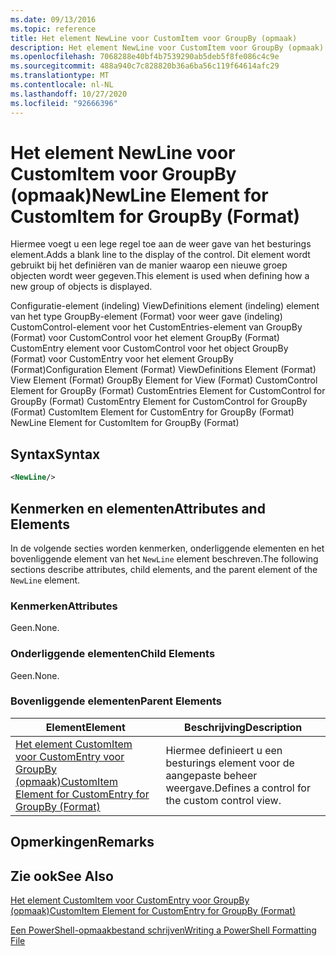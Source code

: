 ```yaml
---
ms.date: 09/13/2016
ms.topic: reference
title: Het element NewLine voor CustomItem voor GroupBy (opmaak)
description: Het element NewLine voor CustomItem voor GroupBy (opmaak)
ms.openlocfilehash: 7068288e40bf4b7539290ab5deb5f8fe086c4c9e
ms.sourcegitcommit: 488a940c7c828820b36a6ba56c119f64614afc29
ms.translationtype: MT
ms.contentlocale: nl-NL
ms.lasthandoff: 10/27/2020
ms.locfileid: "92666396"
---
```

# <a name="newline-element-for-customitem-for-groupby-format"></a><span data-ttu-id="36ed3-103">Het element NewLine voor CustomItem voor GroupBy (opmaak)</span><span class="sxs-lookup"><span data-stu-id="36ed3-103">NewLine Element for CustomItem for GroupBy (Format)</span></span>

<span data-ttu-id="36ed3-104">Hiermee voegt u een lege regel toe aan de weer gave van het besturings element.</span><span class="sxs-lookup"><span data-stu-id="36ed3-104">Adds a blank line to the display of the control.</span></span> <span data-ttu-id="36ed3-105">Dit element wordt gebruikt bij het definiëren van de manier waarop een nieuwe groep objecten wordt weer gegeven.</span><span class="sxs-lookup"><span data-stu-id="36ed3-105">This element is used when defining how a new group of objects is displayed.</span></span>

<span data-ttu-id="36ed3-106">Configuratie-element (indeling) ViewDefinitions element (indeling) element van het type GroupBy-element (Format) voor weer gave (indeling) CustomControl-element voor het CustomEntries-element van GroupBy (Format) voor CustomControl voor het element GroupBy (Format) CustomEntry element voor CustomControl voor het object GroupBy (Format) voor CustomEntry voor het element GroupBy (Format)</span><span class="sxs-lookup"><span data-stu-id="36ed3-106">Configuration Element (Format) ViewDefinitions Element (Format) View Element (Format) GroupBy Element for View (Format) CustomControl Element for GroupBy (Format) CustomEntries Element for CustomControl for GroupBy (Format) CustomEntry Element for CustomControl for GroupBy (Format) CustomItem Element for CustomEntry for GroupBy (Format) NewLine Element for CustomItem for GroupBy (Format)</span></span>

## <a name="syntax"></a><span data-ttu-id="36ed3-107">Syntax</span><span class="sxs-lookup"><span data-stu-id="36ed3-107">Syntax</span></span>

```xml
<NewLine/>
```

## <a name="attributes-and-elements"></a><span data-ttu-id="36ed3-108">Kenmerken en elementen</span><span class="sxs-lookup"><span data-stu-id="36ed3-108">Attributes and Elements</span></span>

<span data-ttu-id="36ed3-109">In de volgende secties worden kenmerken, onderliggende elementen en het bovenliggende element van het `NewLine` element beschreven.</span><span class="sxs-lookup"><span data-stu-id="36ed3-109">The following sections describe attributes, child elements, and the parent element of the `NewLine` element.</span></span>

### <a name="attributes"></a><span data-ttu-id="36ed3-110">Kenmerken</span><span class="sxs-lookup"><span data-stu-id="36ed3-110">Attributes</span></span>

<span data-ttu-id="36ed3-111">Geen.</span><span class="sxs-lookup"><span data-stu-id="36ed3-111">None.</span></span>

### <a name="child-elements"></a><span data-ttu-id="36ed3-112">Onderliggende elementen</span><span class="sxs-lookup"><span data-stu-id="36ed3-112">Child Elements</span></span>

<span data-ttu-id="36ed3-113">Geen.</span><span class="sxs-lookup"><span data-stu-id="36ed3-113">None.</span></span>

### <a name="parent-elements"></a><span data-ttu-id="36ed3-114">Bovenliggende elementen</span><span class="sxs-lookup"><span data-stu-id="36ed3-114">Parent Elements</span></span>

|<span data-ttu-id="36ed3-115">Element</span><span class="sxs-lookup"><span data-stu-id="36ed3-115">Element</span></span>|<span data-ttu-id="36ed3-116">Beschrijving</span><span class="sxs-lookup"><span data-stu-id="36ed3-116">Description</span></span>|
|-------------|-----------------|
|[<span data-ttu-id="36ed3-117">Het element CustomItem voor CustomEntry voor GroupBy (opmaak)</span><span class="sxs-lookup"><span data-stu-id="36ed3-117">CustomItem Element for CustomEntry for GroupBy (Format)</span></span>](./customitem-element-for-customentry-for-groupby-format.md)|<span data-ttu-id="36ed3-118">Hiermee definieert u een besturings element voor de aangepaste beheer weergave.</span><span class="sxs-lookup"><span data-stu-id="36ed3-118">Defines a control for the custom control view.</span></span>|

## <a name="remarks"></a><span data-ttu-id="36ed3-119">Opmerkingen</span><span class="sxs-lookup"><span data-stu-id="36ed3-119">Remarks</span></span>

## <a name="see-also"></a><span data-ttu-id="36ed3-120">Zie ook</span><span class="sxs-lookup"><span data-stu-id="36ed3-120">See Also</span></span>

[<span data-ttu-id="36ed3-121">Het element CustomItem voor CustomEntry voor GroupBy (opmaak)</span><span class="sxs-lookup"><span data-stu-id="36ed3-121">CustomItem Element for CustomEntry for GroupBy (Format)</span></span>](./customitem-element-for-customentry-for-groupby-format.md)

[<span data-ttu-id="36ed3-122">Een PowerShell-opmaakbestand schrijven</span><span class="sxs-lookup"><span data-stu-id="36ed3-122">Writing a PowerShell Formatting File</span></span>](./writing-a-powershell-formatting-file.md)

